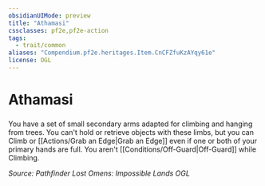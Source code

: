 ```yaml
---
obsidianUIMode: preview
title: "Athamasi"
cssclasses: pf2e,pf2e-action
tags:
  - trait/common
aliases: "Compendium.pf2e.heritages.Item.CnCFZfuKzAYqy61e"
license: OGL
---
```

# Athamasi

### 






You have a set of small secondary arms adapted for climbing and hanging from trees. You can't hold or retrieve objects with these limbs, but you can Climb or [[Actions/Grab an Edge|Grab an Edge]] even if one or both of your primary hands are full. You aren't [[Conditions/Off-Guard|Off-Guard]] while Climbing.

*Source: Pathfinder Lost Omens: Impossible Lands*
*OGL*